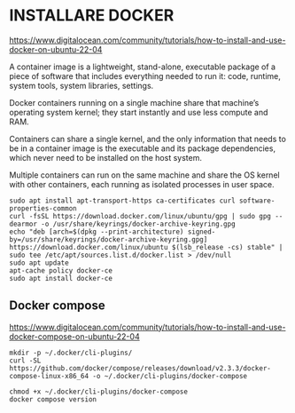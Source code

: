 # INSTALLARE DOCKER
https://www.digitalocean.com/community/tutorials/how-to-install-and-use-docker-on-ubuntu-22-04 

A container image is a lightweight, stand-alone, executable package of a piece of software that includes everything needed to run it: code, runtime, system tools, system libraries, settings.

Docker containers running on a single machine share that machine’s operating system kernel; they start instantly and use less compute and RAM.

Containers can share a single kernel, and the only information that needs to be in a container image is the executable and its package dependencies, which never need to be installed on the host system.

Multiple containers can run on the same machine and share the OS kernel with other containers, each running as isolated processes in user space.


```
sudo apt install apt-transport-https ca-certificates curl software-properties-common
curl -fsSL https://download.docker.com/linux/ubuntu/gpg | sudo gpg --dearmor -o /usr/share/keyrings/docker-archive-keyring.gpg
echo "deb [arch=$(dpkg --print-architecture) signed-by=/usr/share/keyrings/docker-archive-keyring.gpg] https://download.docker.com/linux/ubuntu $(lsb_release -cs) stable" | sudo tee /etc/apt/sources.list.d/docker.list > /dev/null
sudo apt update
apt-cache policy docker-ce
sudo apt install docker-ce

```

## Docker compose
https://www.digitalocean.com/community/tutorials/how-to-install-and-use-docker-compose-on-ubuntu-22-04  

```
mkdir -p ~/.docker/cli-plugins/
curl -SL https://github.com/docker/compose/releases/download/v2.3.3/docker-compose-linux-x86_64 -o ~/.docker/cli-plugins/docker-compose

chmod +x ~/.docker/cli-plugins/docker-compose
docker compose version

```
